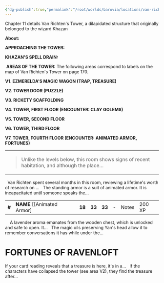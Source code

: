 ```yaml
---
{"dg-publish":true,"permalink":"/root/worlds/barovia/locations/van-richtens-tower/"}
---
```


Chapter 11 details Van Richten's Tower, a dilapidated structure that originally belonged to the wizard Khazan
 

**About:**

**APPROACHING THE TOWER:**

**KHAZAN'S SPELL DRAIN:**

 **AREAS OF THE TOWER:**
The following areas correspond to labels on the map of Van Richten's Tower on page 170.
 

**V1. EZMERELDA'S MAGIC WAGON (TRAP, TREASURE)**

**V2. TOWER DOOR (PUZZLE)**

**V3. RICKETY SCAFFOLDING**

**V4. TOWER, FIRST FLOOR (ENCOUNTER: CLAY GOLEMS)**

**V5. TOWER, SECOND FLOOR**

**V6. TOWER, THIRD FLOOR**

**V7. TOWER, FOURTH FLOOR (ENCOUNTER: ANIMATED ARMOR, FORTUNES)**

<table><tbody><tr class="odd"><td><blockquote><p>Unlike the levels below, this room shows signs of recent habitation, and although the place…</p></blockquote></td></tr></tbody></table>

 
Van Richten spent several months in this room, reviewing a lifetime's worth of research on …
 
The standing armor is a suit of animated armor. It is incapacitated until someone speaks the…
 

|        |                               |        |        |        |     |       |        |
|--------|-------------------------------|--------|--------|--------|-----|-------|--------|
| **\#** | **NAME** \[\[Animated Armor\] | **18** | **33** | **33** | \-  | Notes | 200 XP |

 
 
A lavender aroma emanates from the wooden chest, which is unlocked and safe to open. It…
 
The magic oils preserving Yan's head allow it to remember conversations it has while under the…
 

# **FORTUNES OF RAVENLOFT**

If your card reading reveals that a treasure is here, it's in a…
 
If the characters have collapsed the tower (see area V2), they find the treasure after…